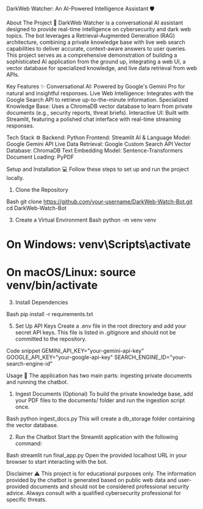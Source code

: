 DarkWeb Watcher: An AI-Powered Intelligence Assistant 🛡️

About The Project 🚀
DarkWeb Watcher is a conversational AI assistant designed to provide real-time intelligence on cybersecurity and dark web topics. The bot leverages a Retrieval-Augmented Generation (RAG) architecture, combining a private knowledge base with live web search capabilities to deliver accurate, context-aware answers to user queries.
This project serves as a comprehensive demonstration of building a sophisticated AI application from the ground up, integrating a web UI, a vector database for specialized knowledge, and live data retrieval from web APIs.

Key Features ✨
Conversational AI: Powered by Google's Gemini Pro for natural and insightful responses.
Live Web Intelligence: Integrates with the Google Search API to retrieve up-to-the-minute information.
Specialized Knowledge Base: Uses a ChromaDB vector database to learn from private documents (e.g., security reports, threat briefs).
Interactive UI: Built with Streamlit, featuring a polished chat interface with real-time streaming responses.

Tech Stack ⚙️
Backend: Python
Frontend: Streamlit
AI & Language Model: Google Gemini API
Live Data Retrieval: Google Custom Search API
Vector Database: ChromaDB
Text Embedding Model: Sentence-Transformers
Document Loading: PyPDF

Setup and Installation 💻
Follow these steps to set up and run the project locally.
1. Clone the Repository
   
Bash
git clone https://github.com/your-username/DarkWeb-Watch-Bot.git
cd DarkWeb-Watch-Bot

3. Create a Virtual Environment
Bash
python -m venv venv

# On Windows: venv\Scripts\activate
# On macOS/Linux: source venv/bin/activate
3. Install Dependencies
   
Bash
pip install -r requirements.txt

5. Set Up API Keys
Create a .env file in the root directory and add your secret API keys. This file is listed in .gitignore and should not be committed to the repository.

Code snippet
GEMINI_API_KEY="your-gemini-api-key"
GOOGLE_API_KEY="your-google-api-key"
SEARCH_ENGINE_ID="your-search-engine-id"

Usage 📖
The application has two main parts: ingesting private documents and running the chatbot.
1. Ingest Documents (Optional)
To build the private knowledge base, add your PDF files to the documents/ folder and run the ingestion script once.

Bash
python ingest_docs.py
This will create a db_storage folder containing the vector database.

2. Run the Chatbot
Start the Streamlit application with the following command:

Bash
streamlit run final_app.py
Open the provided localhost URL in your browser to start interacting with the bot.

Disclaimer ⚠️
This project is for educational purposes only. The information provided by the chatbot is generated based on public web data and user-provided documents and should not be considered professional security advice. Always consult with a qualified cybersecurity professional for specific threats.
